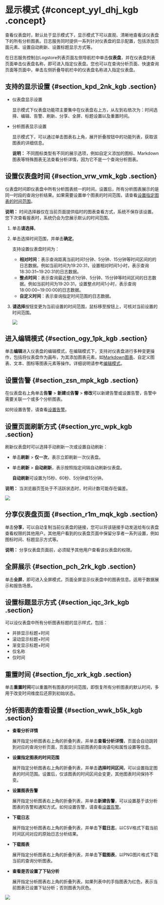 # 显示模式 {#concept_yyl_dhj_kgb .concept}

查看仪表盘时，默认处于显示模式下，显示模式下可以直观、清晰地查看该仪表盘下的所有分析图表。日志服务同时提供一系列针对仪表盘的显示配置，包括添加页面元素、设置自动刷新、设置标题显示方式等。

在日志服务控制台Logstore列表页面左侧导航栏中单击**仪表盘**，并在仪表盘列表页面单击仪表盘名称，即可进入指定仪表盘。您也可以在查询分析页面、快速查询页面等页面中，单击左侧折叠导航栏中的仪表盘名称进入指定仪表盘。

## 支持的显示设置 {#section_kpd_2nk_kgb .section}

-   仪表盘显示设置

    显示模式下仪表盘功能项主要集中在仪表盘右上方，从左到右依次为：时间选择、编辑、告警、刷新、分享、全屏、标题设置以及重置时间。

-   分析图表显示设置

    显示模式下，可以通过单击图表右上角，展开折叠按钮中的功能列表，获取该图表的详细信息。

    **说明：** 不同图标类型有不同的展示选项，例如自定义添加的图标、Markdown图表等特殊图表无法查看分析详情，因为它不是一个查询分析图表。


## 设置仪表盘时间 {#section_vrw_vmk_kgb .section}

仪表盘时间即仪表盘中所有分析图表统一的时间，设置后，所有分析图表展示的是同一时段的查询分析结果。如果需要设置单个图表的时间范围，请查看[设置指定图表的时间范围](#)。

**说明：** 时间选择器仅在当前页面提供临时的图表查看方式，系统不保存该设置。您下次查看报表时，系统仍会为您展示默认的时间范围。

1.  单击**请选择**。
2.  单击选择时间范围，并单击**确定**。

    支持设置仪表盘时间为：

    -   **相对时间**：表示查询距离当前时间1分钟、5分钟、15分钟等时间区间的的日志数据。例如当前时间为19:20:31，设置相对时间1小时，表示查询18:30:31~19:20:31的日志数据。
    -   **整点时间**：表示查询最近整点1分钟、5分钟、15分钟等时间区间的日志数据。例如当前时间为19:20:31，设置整点时间1小时，表示查询18:00:00~19:00:00的日志数据。
    -   **自定义时间**：表示查询指定时间范围的日志数据。
3.  **请选择**按钮变更为当前设置的时间范围，鼠标移至按钮上，可核对当前设置的时间范围。

    ![](http://static-aliyun-doc.oss-cn-hangzhou.aliyuncs.com/assets/img/96158/155315312536994_zh-CN.png)


## 进入编辑模式 {#section_ogy_1pk_kgb .section}

单击**编辑**进入仪表盘的编辑模式，在编辑模式下，支持对仪表盘进行多种变更操作，包括将仪表盘作为画布，为其添加图表元素，如[Markdown图表](intl.zh-CN/用户指南/可视化分析/仪表盘/Markdown图表.md)、自定义图表、文本、图标等图表元素等操作。详细说明请参考[编辑模式](intl.zh-CN/用户指南/可视化分析/仪表盘/编辑模式.md)。

## 设置告警 {#section_zsn_mpk_kgb .section}

在仪表盘右上角单击**告警** \> **新建**或**告警** \> **修改**可以新建告警或设置告警，告警中需要关联一个或多个分析图表。

如何设置告警，请查看[设置告警](intl.zh-CN/用户指南/告警/设置告警任务/设置告警.md)。

## 设置页面刷新方式 {#section_yrc_wpk_kgb .section}

刷新仪表盘时可以选择手动刷新一次或设置自动刷新：

-   单击**刷新** \> **仅一次**，表示立即刷新一次仪表盘。
-   单击**刷新** \> **自动刷新**，表示按照指定间隔自动刷新仪表盘。

    **自动刷新**可设置为15秒、60秒、5分钟或15分钟。


**说明：** 当浏览器页签处于不活跃状态时，时间计数可能存在偏差。

![](http://static-aliyun-doc.oss-cn-hangzhou.aliyuncs.com/assets/img/96158/155315312536995_zh-CN.png)

## 分享仪表盘页面 {#section_r1m_mqk_kgb .section}

单击**分享**，可以自动复制当前仪表盘的链接，您可以将该链接手动发送给有仪表盘查看权限的其他用户。其他用户看到的仪表盘页面中保留分享者一系列设置，例如图标时间、标题显示方式等。

**说明：** 分享仪表盘页面前，必须赋予其他用户查看该仪表盘的权限。

## 全屏展示 {#section_pch_2rk_kgb .section}

单击**全屏**，即可进入全屏模式，页面全屏显示仪表盘中的图表信息。适用于数据展示和报告场景。

## 设置标题显示方式 {#section_iqc_3rk_kgb .section}

可以设仪表盘中所有分析图表标题的显示样式，包括：

-   并排显示标题+时间
-   滚动显示标题+时间
-   渐变显示标题+时间
-   仅名称
-   仅时间

## 重置时间 {#section_fjc_xrk_kgb .section}

单击**重置时间**可以重置所有图表的时间范围，即恢复所有分析图表的默认时间，多用于改变时间维度后还原到初始状态。

## 分析图表的查看设置 {#section_wwk_b5k_kgb .section}

-   **查看分析详情**

    展开指定分析图表右上角的折叠列表，并单击**查看分析详情**，页面会自动跳转到对应的查询分析页面，页面显示当前图表的查询语句和属性设置等信息。

-   **设置指定图表的时间范围**

    展开指定分析图表右上角的折叠列表，并单击**选择时间区间**，可以设置指定图表的时间范围。设置后，仅该图表的时间区间会变更，其他图表时间保持不变。

-   **设置图表告警**

    展开指定分析图表右上角的折叠列表，并单击**新建告警**，可以设置基于该分析图表的告警和通知方式。如何设置告警，请查看[设置告警](intl.zh-CN/用户指南/告警/设置告警任务/设置告警.md)。

-   **下载日志**

    展开指定分析图表右上角的折叠列表，并单击**下载日志**，以CSV格式下载当前时间区间对应的原始日志分析结果。

-   **下载图表**

    展开指定分析图表右上角的折叠列表，并单击**下载图表**，以PNG图片格式下载当前的查询分析图表。

-   **查看是否设置了下钻分析**

    展开指定分析图表右上角的折叠列表，如果列表中的手指图表为红色，表示当前图表已设置下钻分析；否则图表为灰色。


![](http://static-aliyun-doc.oss-cn-hangzhou.aliyuncs.com/assets/img/96158/155315312536996_zh-CN.png)

